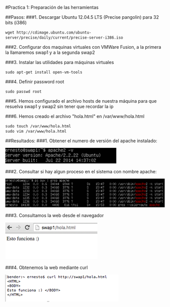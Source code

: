 #Practica 1: Preparación de las herramientas

##Pasos:
###1. Descargar Ubuntu 12.04.5 LTS (Precise pangolin) para 32 bits (i386)
```
wget http://cdimage.ubuntu.com/ubuntu-server/precise/daily/current/precise-server-i386.iso
```

###2. Configurar dos maquinas virtuales con VMWare Fusion, a la primera la llamaremos swap1 y a la segunda swap2

###3. Instalar las utilidades para máquinas virtuales
```
sudo apt-get install open-vm-tools
```

###4. Definir password root
```
sudo passwd root
```

###5. Hemos configurado el archivo hosts de nuestra máquina para que resuelva swap1 y swap2 sin tener que recordar la ip

###6. Hemos creado el archivo "hola.html" en /var/www/hola.html
```
sudo touch /var/www/hola.html
sudo vim /var/www/hola.html
```

##Resultados:
###1. Obtener el numero de versión del apache instalado:

![Version apache](img/01.png)

###2. Consultar si hay algun proceso en el sistema con nombre apache:

![psaux apache](img/02.png)

###3. Consultamos la web desde el navegador

![captura chrome](img/03.png)

###4. Obtenemos la web mediante curl

![obtener con curl](img/04.png)

